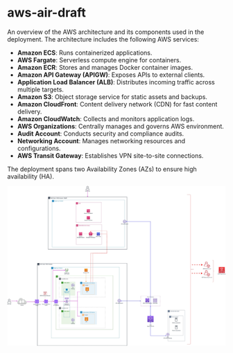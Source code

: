 # aws-air-draft

An overview of the AWS architecture and its components used in the deployment. The architecture includes the following AWS services:

- **Amazon ECS**: Runs containerized applications.
- **AWS Fargate**: Serverless compute engine for containers.
- **Amazon ECR**: Stores and manages Docker container images.
- **Amazon API Gateway (APIGW)**: Exposes APIs to external clients.
- **Application Load Balancer (ALB)**: Distributes incoming traffic across multiple targets.
- **Amazon S3**: Object storage service for static assets and backups.
- **Amazon CloudFront**: Content delivery network (CDN) for fast content delivery.
- **Amazon CloudWatch**: Collects and monitors application logs.
- **AWS Organizations**: Centrally manages and governs AWS environment.
- **Audit Account**: Conducts security and compliance audits.
- **Networking Account**: Manages networking resources and configurations.
- **AWS Transit Gateway**: Establishes VPN site-to-site connections.

The deployment spans two Availability Zones (AZs) to ensure high availability (HA).

![aws-air-draft-diagram](aws-air.jpg)
